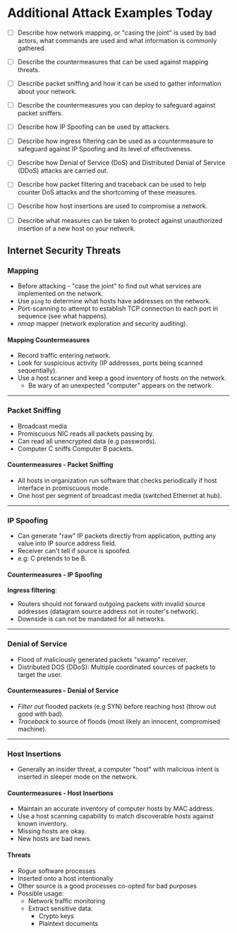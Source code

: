 
# Additional Attack Examples Today

- [ ] Describe how network mapping, or "casing the joint" is used by bad actors, what commands are used and what information is commonly gathered.
- [ ] Describe the countermeasures that can be used against mapping threats.
- [ ] Describe packet sniffing and how it can be used to gather information about your network.
- [ ] Describe the countermeasures you can deploy to safeguard against packet sniffers.

- [ ] Describe how IP Spoofing can be used by attackers.
- [ ] Describe how ingress filtering can be used as a countermeasure to safeguard against IP Spoofing and its level of effectiveness.

- [ ] Describe how Denial of Service (DoS) and Distributed Denial of Service (DDoS) attacks are carried out.
- [ ] Describe how packet filtering and traceback can be used to help counter DoS attacks and the shortcoming of these measures.

- [ ] Describe how host insertions are used to compromise a network.
- [ ] Describe what measures can be taken to protect against unauthorized insertion of a new host on your network.

## Internet Security Threats

### Mapping

- Before attacking - "case the joint" to find out what services are implemented on the network.
- Use `ping` to determine what hosts have addresses on the network.
- Port-scanning to attempt to establish TCP connection to each port in sequence (see what happens).
- *nmap* mapper (network exploration and security auditing).
  
#### Mapping Countermeasures

- Record traffic entering network.
- Look for suspicious activity (IP addresses, ports being scanned sequentially).
- Use a host scanner and keep a good inventory of hosts on the network.
  - Be wary of an unexpected "computer" appears on the network.

---

### Packet Sniffing

- Broadcast media
- Promiscuous NIC reads all packets passing by.
- Can read all unencrypted data (e.g passwords).
- Computer C sniffs Computer B packets.

#### Countermeasures - Packet Sniffing

- All hosts in organization run software that checks periodically if host interface in promiscuous mode.
- One host per segment of broadcast media (switched Ethernet at hub).

---

### IP Spoofing

- Can generate "raw" IP packets directly from application, putting any value into IP source address field.
- Receiver can't tell if source is spoofed.
- e.g: C pretends to be B.

#### Countermeasures - IP Spoofing

**Ingress filtering**:

- Routers should not forward outgoing packets with invalid source addresses (datagram source address not in router's network).
- Downside is can not be mandated for all networks.

---

### Denial of Service

- Flood of maliciously generated packets "swamp" receiver.
- Distributed DOS (DDoS): Multiple coordinated sources of packets to target the user.

#### Countermeasures - Denial of Service

- *Filter out* flooded packets (e.g SYN) before reaching host (throw out good with bad).
- *Traceback* to source of floods (most likely an innocent, compromised machine).

---

### Host Insertions

- Generally an insider threat, a computer "host" with malicious intent is inserted in sleeper mode on the network.
  
#### Countermeasures - Host Insertions

- Maintain an accurate inventory of computer hosts by MAC address.
- Use a host scanning capability to match discoverable hosts against known inventory.
- Missing hosts are okay.
- New hosts are bad news.

#### Threats

- Rogue software processes
- Inserted onto a host intentionally
- Other source is a good processes co-opted for bad purposes
- Possible usage:
  - Network traffic monitoring
  - Extract sensitive data:
    - Crypto keys
    - Plaintext documents

